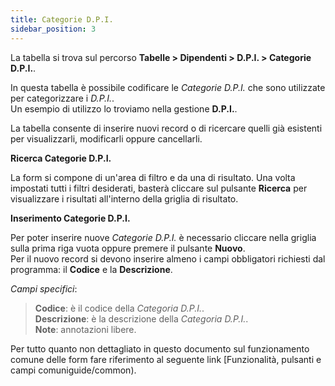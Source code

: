 ```yaml
---
title: Categorie D.P.I.
sidebar_position: 3
---
```


La tabella si trova sul percorso **Tabelle > Dipendenti > D.P.I. > Categorie D.P.I.**.

In questa tabella è possibile codificare le *Categorie D.P.I.* che sono utilizzate per categorizzare i *D.P.I.*.   
Un esempio di utilizzo lo troviamo nella gestione **D.P.I.**.

La tabella consente di inserire nuovi record o di ricercare quelli già esistenti per visualizzarli, modificarli oppure cancellarli.

**Ricerca Categorie D.P.I.**

La form si compone di un'area di filtro e da una di risultato. Una volta impostati tutti i filtri desiderati, basterà cliccare sul pulsante **Ricerca** per visualizzare i risultati all'interno della griglia di risultato.

**Inserimento Categorie D.P.I.**

Per poter inserire nuove *Categorie D.P.I.* è necessario cliccare nella griglia sulla prima riga vuota oppure premere il pulsante **Nuovo**.   
Per il nuovo record si devono inserire almeno i campi obbligatori richiesti dal programma: il **Codice** e la **Descrizione**.

*Campi specifici*: 
    
> **Codice**: è il codice della *Categoria D.P.I.*.   
> **Descrizione**: è la descrizione della *Categoria D.P.I.*.   
> **Note**: annotazioni libere.

Per tutto quanto non dettagliato in questo documento sul funzionamento comune delle form fare riferimento al seguente link [Funzionalità, pulsanti e campi comuniguide/common).
